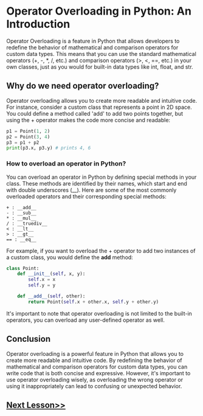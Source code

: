 # Operator Overloading in Python: An Introduction

Operator Overloading is a feature in Python that allows developers to redefine the behavior of mathematical and comparison operators for custom data types. This means that you can use the standard mathematical operators (+, -, *, /, etc.) and comparison operators (>, <, ==, etc.) in your own classes, just as you would for built-in data types like int, float, and str.

## Why do we need operator overloading?

Operator overloading allows you to create more readable and intuitive code. For instance, consider a custom class that represents a point in 2D space. You could define a method called 'add' to add two points together, but using the + operator makes the code more concise and readable:

```python
p1 = Point(1, 2)
p2 = Point(3, 4)
p3 = p1 + p2
print(p3.x, p3.y) # prints 4, 6
```

### How to overload an operator in Python?

You can overload an operator in Python by defining special methods in your class. These methods are identified by their names, which start and end with double underscores (__). Here are some of the most commonly overloaded operators and their corresponding special methods:
```
+ : __add__
- : __sub__
* : __mul__
/ : __truediv__
< : __lt__
> : __gt__
== : __eq__
```
For example, if you want to overload the + operator to add two instances of a custom class, you would define the __add__ method:

```python
class Point:
    def __init__(self, x, y):
        self.x = x
        self.y = y

    def __add__(self, other):
        return Point(self.x + other.x, self.y + other.y)
```
It's important to note that operator overloading is not limited to the built-in operators, you can overload any user-defined operator as well.

## Conclusion

Operator overloading is a powerful feature in Python that allows you to create more readable and intuitive code. By redefining the behavior of mathematical and comparison operators for custom data types, you can write code that is both concise and expressive. However, it's important to use operator overloading wisely, as overloading the wrong operator or using it inappropriately can lead to confusing or unexpected behavior.
## [Next Lesson>>](https://replit.com/@codewithharry/78-Day-78-Single-Inheritance)